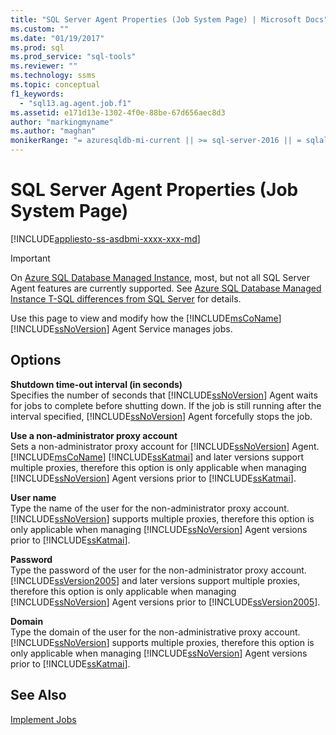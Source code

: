 ```yaml
---
title: "SQL Server Agent Properties (Job System Page) | Microsoft Docs"
ms.custom: ""
ms.date: "01/19/2017"
ms.prod: sql
ms.prod_service: "sql-tools"
ms.reviewer: ""
ms.technology: ssms
ms.topic: conceptual
f1_keywords: 
  - "sql13.ag.agent.job.f1"
ms.assetid: e171d13e-1302-4f0e-88be-67d656aec8d3
author: "markingmyname"
ms.author: "maghan"
monikerRange: "= azuresqldb-mi-current || >= sql-server-2016 || = sqlallproducts-allversions"
---
```

# SQL Server Agent Properties (Job System Page)
[!INCLUDE[appliesto-ss-asdbmi-xxxx-xxx-md](../../includes/appliesto-ss-asdbmi-xxxx-xxx-md.md)]

> [!IMPORTANT]  
> On [Azure SQL Database Managed Instance](https://docs.microsoft.com/azure/sql-database/sql-database-managed-instance), most, but not all SQL Server Agent features are currently supported. See [Azure SQL Database Managed Instance T-SQL differences from SQL Server](https://docs.microsoft.com/azure/sql-database/sql-database-managed-instance-transact-sql-information#sql-server-agent) for details.

Use this page to view and modify how the [!INCLUDE[msCoName](../../includes/msconame_md.md)] [!INCLUDE[ssNoVersion](../../includes/ssnoversion-md.md)] Agent Service manages jobs.  
  
## Options  
**Shutdown time-out interval (in seconds)**  
Specifies the number of seconds that [!INCLUDE[ssNoVersion](../../includes/ssnoversion-md.md)] Agent waits for jobs to complete before shutting down. If the job is still running after the interval specified, [!INCLUDE[ssNoVersion](../../includes/ssnoversion-md.md)] Agent forcefully stops the job.  
  
**Use a non-administrator proxy account**  
Sets a non-administrator proxy account for [!INCLUDE[ssNoVersion](../../includes/ssnoversion-md.md)] Agent. [!INCLUDE[msCoName](../../includes/msconame_md.md)] [!INCLUDE[ssKatmai](../../includes/sskatmai_md.md)] and later versions support multiple proxies, therefore this option is only applicable when managing [!INCLUDE[ssNoVersion](../../includes/ssnoversion-md.md)] Agent versions prior to [!INCLUDE[ssKatmai](../../includes/sskatmai_md.md)].  
  
**User name**  
Type the name of the user for the non-administrator proxy account. [!INCLUDE[ssNoVersion](../../includes/ssnoversion-md.md)] supports multiple proxies, therefore this option is only applicable when managing [!INCLUDE[ssNoVersion](../../includes/ssnoversion-md.md)] Agent versions prior to [!INCLUDE[ssKatmai](../../includes/sskatmai_md.md)].  
  
**Password**  
Type the password of the user for the non-administrator proxy account. [!INCLUDE[ssVersion2005](../../includes/ssversion2005-md.md)] and later versions support multiple proxies, therefore this option is only applicable when managing [!INCLUDE[ssNoVersion](../../includes/ssnoversion-md.md)] Agent versions prior to [!INCLUDE[ssVersion2005](../../includes/ssversion2005-md.md)].  
  
**Domain**  
Type the domain of the user for the non-administrative proxy account. [!INCLUDE[ssNoVersion](../../includes/ssnoversion-md.md)] supports multiple proxies, therefore this option is only applicable when managing [!INCLUDE[ssNoVersion](../../includes/ssnoversion-md.md)] Agent versions prior to [!INCLUDE[ssKatmai](../../includes/sskatmai_md.md)].  
  
## See Also  
[Implement Jobs](../../ssms/agent/implement-jobs.md)  
  
